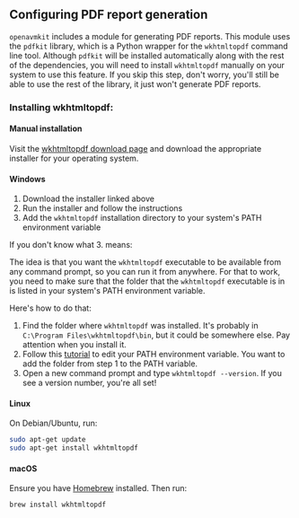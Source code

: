 
## Configuring PDF report generation

`openavmkit` includes a module for generating PDF reports. This module uses the `pdfkit` library, which is a Python wrapper for the `wkhtmltopdf` command line tool. Although `pdfkit` will be installed automatically along with the rest of the dependencies, you will need to install `wkhtmltopdf` manually on your system to use this feature. If you skip this step, don't worry, you'll still be able to use the rest of the library, it just won't generate PDF reports.

### Installing wkhtmltopdf:

#### Manual installation

Visit the [wkhtmltopdf download page](https://wkhtmltopdf.org/downloads.html) and download the appropriate installer for your operating system.

#### Windows

1. Download the installer linked above
2. Run the installer and follow the instructions
3. Add the `wkhtmltopdf` installation directory to your system's PATH environment variable

If you don't know what 3. means:

The idea is that you want the `wkhtmltopdf` executable to be available from any command prompt, so you can run it from anywhere. For that to work, you need to make sure that the folder that the `wkhtmltopdf` executable is in is listed in your system's PATH environment variable.

Here's how to do that:

1. Find the folder where `wkhtmltopdf` was installed. It's probably in `C:\Program Files\wkhtmltopdf\bin`, but it could be somewhere else. Pay attention when you install it.
2. Follow this [tutorial](https://web.archive.org/web/20250131024033/https://www.architectryan.com/2018/03/17/add-to-the-path-on-windows-10/) to edit your PATH environment variable. You want to add the folder from step 1 to the PATH variable.
3. Open a new command prompt and type `wkhtmltopdf --version`. If you see a version number, you're all set!

#### Linux

On Debian/Ubuntu, run:

```bash
sudo apt-get update
sudo apt-get install wkhtmltopdf
```

#### macOS

Ensure you have [Homebrew](https://brew.sh) installed. Then run:

```bash
brew install wkhtmltopdf
```